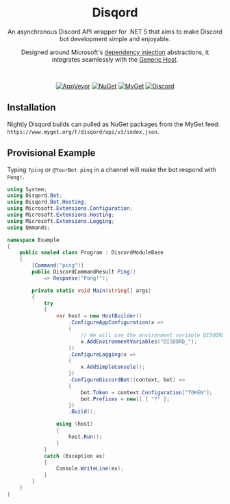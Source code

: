 <div align="center">
    <h1> Disqord </h1>
    <p> An asynchronous Discord API wrapper for .NET 5 that aims to make Discord bot development simple and enjoyable. </p>
    <p> Designed around Microsoft's <a href="https://docs.microsoft.com/en-us/dotnet/core/extensions/dependency-injection">dependency injection</a> abstractions, it integrates seamlessly with the <a href="https://docs.microsoft.com/en-us/dotnet/core/extensions/generic-host">Generic Host</a>. </p>
<br>

[![AppVeyor](https://img.shields.io/appveyor/ci/Quahu/disqord.svg?style=flat-square&label=AppVeyor&logo=appveyor)](https://ci.appveyor.com/project/Quahu/disqord)
[![NuGet](https://img.shields.io/nuget/v/Disqord.svg?style=flat-square&label=NuGet&logo=nuget)](https://www.nuget.org/packages/Disqord/)
[![MyGet](https://img.shields.io/myget/disqord/vpre/Disqord.svg?style=flat-square&label=MyGet&logo=nuget)](https://www.myget.org/feed/disqord/package/nuget/Disqord)
[![Discord](https://img.shields.io/discord/416256456505950215.svg?style=flat-square&label=Discord&logo=discord&color=738ADB)](https://discord.gg/eUMSXGZ)
</div>

## Installation
Nightly Disqord builds can pulled as NuGet packages from the MyGet feed: `https://www.myget.org/F/disqord/api/v3/index.json`.

## Provisional Example
Typing `?ping` or `@YourBot ping` in a channel will make the bot respond with `Pong!`.
```cs
using System;
using Disqord.Bot;
using Disqord.Bot.Hosting;
using Microsoft.Extensions.Configuration;
using Microsoft.Extensions.Hosting;
using Microsoft.Extensions.Logging;
using Qmmands;

namespace Example
{
    public sealed class Program : DiscordModuleBase
    {
        [Command("ping")]
        public DiscordCommandResult Ping()
            => Response("Pong!");

        private static void Main(string[] args)
        {
            try
            {
                var host = new HostBuilder()
                    .ConfigureAppConfiguration(x =>
                    {
                        // We will use the environment variable DISQORD_TOKEN for the bot token.
                        x.AddEnvironmentVariables("DISQORD_");
                    })
                    .ConfigureLogging(x =>
                    {
                        x.AddSimpleConsole();
                    })
                    .ConfigureDiscordBot((context, bot) =>
                    {
                        bot.Token = context.Configuration["TOKEN"];
                        bot.Prefixes = new[] { "?" };
                    })
                    .Build();

                using (host)
                {
                    host.Run();
                }
            }
            catch (Exception ex)
            {
                Console.WriteLine(ex);
            }
        }
    }
}
```
